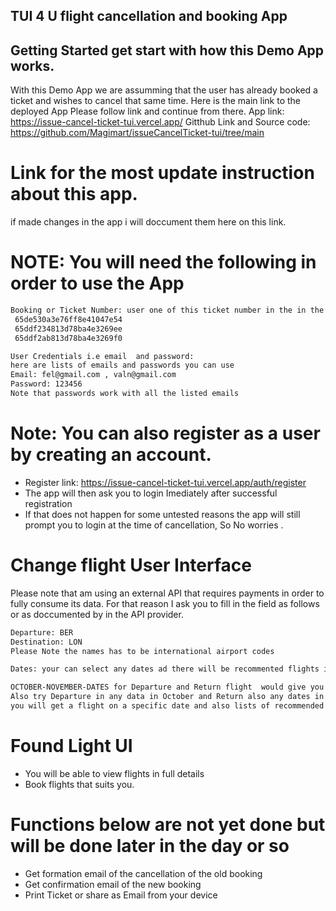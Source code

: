 ## TUI 4 U   flight cancellation and booking App

## Getting Started get start with how this Demo App works.
With this Demo App we are assumming that the user has already booked a ticket and wishes to cancel that same time.
Here is the main link to the deployed App
Please follow link and continue from there.
App link: https://issue-cancel-ticket-tui.vercel.app/
Gitthub Link and Source code: https://github.com/Magimart/issueCancelTicket-tui/tree/main
# Link for the most update instruction about this app.
if made changes in the app i will doccument them here on this link.

# NOTE: You will need the following in order to use the App

```bash
Booking or Ticket Number: user one of this ticket number in the in the Ticket Number UI
 65de530a3e76ff8e41047e54
 65ddf234813d78ba4e3269ee
 65ddf2ab813d78ba4e3269f0

User Credentials i.e email  and password:
here are lists of emails and passwords you can use
Email: fel@gmail.com , valn@gmail.com
Password: 123456
Note that passwords work with all the listed emails
```
# Note: You can also register as a user by creating an account.
- Register link: https://issue-cancel-ticket-tui.vercel.app/auth/register
- The app will then ask you to login Imediately after successful registration
- If that does not happen for some untested reasons the app will still prompt you to login at the time of cancellation, So No worries .

# Change flight User Interface
Please note that am using an external API that requires payments in order to fully consume its data.
For that reason I ask you to fill in the field as follows or as doccumented by in the API provider.

```bash
Departure: BER
Destination: LON
Please Note the names has to be international airport codes

Dates: your can select any dates ad there will be recommented flights if they are no flights on the dates you entered 

OCTOBER-NOVEMBER-DATES for Departure and Return flight  would give you a better understanding oF the App.
Also try Departure in any data in October and Return also any dates in Noverber here
you will get a flight on a specific date and also lists of recommended flights:
```
# Found Light UI
- You will be able to view flights in full details
- Book flights that suits you.
# Functions below are not yet done but will be done later in the day or so
- Get formation email of the cancellation of the old booking
- Get confirmation email of the new booking
- Print Ticket or share as Email from your device









